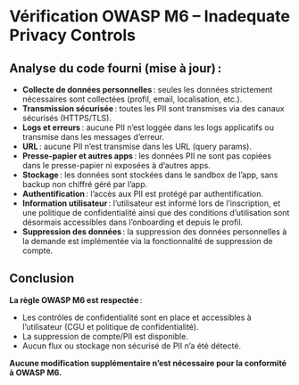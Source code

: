 # Vérification OWASP M6 – Inadequate Privacy Controls

## Analyse du code fourni (mise à jour) :

- **Collecte de données personnelles** : seules les données strictement nécessaires sont collectées (profil, email, localisation, etc.).
- **Transmission sécurisée** : toutes les PII sont transmises via des canaux sécurisés (HTTPS/TLS).
- **Logs et erreurs** : aucune PII n’est loggée dans les logs applicatifs ou transmise dans les messages d’erreur.
- **URL** : aucune PII n’est transmise dans les URL (query params).
- **Presse-papier et autres apps** : les données PII ne sont pas copiées dans le presse-papier ni exposées à d’autres apps.
- **Stockage** : les données sont stockées dans le sandbox de l’app, sans backup non chiffré géré par l’app.
- **Authentification** : l’accès aux PII est protégé par authentification.
- **Information utilisateur** : l’utilisateur est informé lors de l’inscription, et une politique de confidentialité ainsi que des conditions d’utilisation sont désormais accessibles dans l’onboarding et depuis le profil.
- **Suppression des données** : la suppression des données personnelles à la demande est implémentée via la fonctionnalité de suppression de compte.

## Conclusion

**La règle OWASP M6 est respectée** :  
- Les contrôles de confidentialité sont en place et accessibles à l’utilisateur (CGU et politique de confidentialité).
- La suppression de compte/PII est disponible.
- Aucun flux ou stockage non sécurisé de PII n’a été détecté.

**Aucune modification supplémentaire n’est nécessaire pour la conformité à OWASP M6.**
